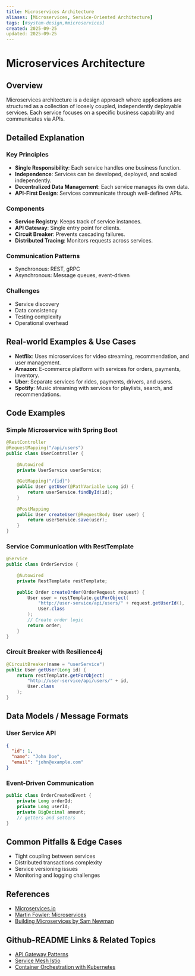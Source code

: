 ```yaml
---
title: Microservices Architecture
aliases: [Microservices, Service-Oriented Architecture]
tags: [#system-design,#microservices]
created: 2025-09-25
updated: 2025-09-25
---
```


# Microservices Architecture

## Overview

Microservices architecture is a design approach where applications are structured as a collection of loosely coupled, independently deployable services. Each service focuses on a specific business capability and communicates via APIs.

## Detailed Explanation

### Key Principles
- **Single Responsibility**: Each service handles one business function.
- **Independence**: Services can be developed, deployed, and scaled independently.
- **Decentralized Data Management**: Each service manages its own data.
- **API-First Design**: Services communicate through well-defined APIs.

### Components
- **Service Registry**: Keeps track of service instances.
- **API Gateway**: Single entry point for clients.
- **Circuit Breaker**: Prevents cascading failures.
- **Distributed Tracing**: Monitors requests across services.

### Communication Patterns
- Synchronous: REST, gRPC
- Asynchronous: Message queues, event-driven

### Challenges
- Service discovery
- Data consistency
- Testing complexity
- Operational overhead

## Real-world Examples & Use Cases

- **Netflix**: Uses microservices for video streaming, recommendation, and user management.
- **Amazon**: E-commerce platform with services for orders, payments, inventory.
- **Uber**: Separate services for rides, payments, drivers, and users.
- **Spotify**: Music streaming with services for playlists, search, and recommendations.

## Code Examples

### Simple Microservice with Spring Boot
```java
@RestController
@RequestMapping("/api/users")
public class UserController {
    
    @Autowired
    private UserService userService;
    
    @GetMapping("/{id}")
    public User getUser(@PathVariable Long id) {
        return userService.findById(id);
    }
    
    @PostMapping
    public User createUser(@RequestBody User user) {
        return userService.save(user);
    }
}
```

### Service Communication with RestTemplate
```java
@Service
public class OrderService {
    
    @Autowired
    private RestTemplate restTemplate;
    
    public Order createOrder(OrderRequest request) {
        User user = restTemplate.getForObject(
            "http://user-service/api/users/" + request.getUserId(), 
            User.class
        );
        // Create order logic
        return order;
    }
}
```

### Circuit Breaker with Resilience4j
```java
@CircuitBreaker(name = "userService")
public User getUser(Long id) {
    return restTemplate.getForObject(
        "http://user-service/api/users/" + id, 
        User.class
    );
}
```

## Data Models / Message Formats

### User Service API
```json
{
  "id": 1,
  "name": "John Doe",
  "email": "john@example.com"
}
```

### Event-Driven Communication
```java
public class OrderCreatedEvent {
    private Long orderId;
    private Long userId;
    private BigDecimal amount;
    // getters and setters
}
```

## Common Pitfalls & Edge Cases

- Tight coupling between services
- Distributed transactions complexity
- Service versioning issues
- Monitoring and logging challenges

## References

- [Microservices.io](https://microservices.io/)
- [Martin Fowler: Microservices](https://martinfowler.com/articles/microservices.html)
- [Building Microservices by Sam Newman](https://www.amazon.com/Building-Microservices-Designing-Fine-Grained-Systems/dp/1491950358)

## Github-README Links & Related Topics

- [API Gateway Patterns](../system-design/api-gateway-patterns/README.md)
- [Service Mesh Istio](../system-design/service-mesh-istio/README.md)
- [Container Orchestration with Kubernetes](../system-design/container-orchestration-k8s/README.md)